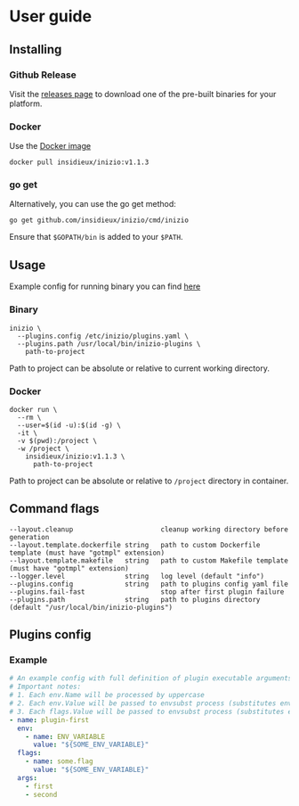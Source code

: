 # User guide

## Installing

### Github Release

Visit the [releases page](https://github.com/insidieux/inizio/releases/latest) to download one of the pre-built binaries
for your platform.

### Docker

Use the [Docker image](https://hub.docker.com/repository/docker/insidieux/inizio)

```shell
docker pull insidieux/inizio:v1.1.3
```

### go get

Alternatively, you can use the go get method:

```shell
go get github.com/insidieux/inizio/cmd/inizio
```

Ensure that `$GOPATH/bin` is added to your `$PATH`.

## Usage

Example config for running binary you can find [here](./../configs/inizio/plugins.yaml)

### Binary

```shell
inizio \
  --plugins.config /etc/inizio/plugins.yaml \
  --plugins.path /usr/local/bin/inizio-plugins \
    path-to-project
```

Path to project can be absolute or relative to current working directory.

### Docker

```shell
docker run \
  --rm \
  --user=$(id -u):$(id -g) \
  -it \
  -v $(pwd):/project \
  -w /project \
    insidieux/inizio:v1.1.3 \
      path-to-project
```

Path to project can be absolute or relative to `/project` directory in container.

## Command flags

```shell
--layout.cleanup                      cleanup working directory before generation
--layout.template.dockerfile string   path to custom Dockerfile template (must have "gotmpl" extension)
--layout.template.makefile   string   path to custom Makefile template (must have "gotmpl" extension)
--logger.level               string   log level (default "info")
--plugins.config             string   path to plugins config yaml file
--plugins.fail-fast                   stop after first plugin failure
--plugins.path               string   path to plugins directory (default "/usr/local/bin/inizio-plugins")
```

## Plugins config

### Example

```yaml
# An example config with full definition of plugin executable arguments, flags and environment
# Important notes:
# 1. Each env.Name will be processed by uppercase
# 2. Each env.Value will be passed to envsubst process (substitutes environment variables in shell format strings)
# 3. Each flags.Value will be passed to envsubst process (substitutes environment variables in shell format strings)
- name: plugin-first
  env:
    - name: ENV_VARIABLE
      value: "${SOME_ENV_VARIABLE}"
  flags:
    - name: some.flag
      value: "${SOME_ENV_VARIABLE}"
  args:
    - first
    - second
```
